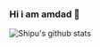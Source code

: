 ### Hi i am amdad 👋


![Shipu's github stats](https://github-readme-stats.vercel.app/api?username=shipu&show_icons=true)
